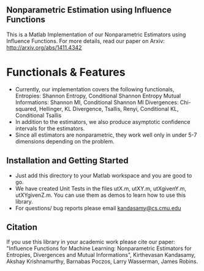 ## Nonparametric Estimation using Influence Functions
This is a Matlab Implementation of our Nonparametric Estimators using Influence
Functions. For more details, read our paper on Arxiv:
http://arxiv.org/abs/1411.4342

# Functionals \& Features
- Currently, our implementation covers the following functionals,
    Entropies: Shannon Entropy, Conditional Shannon Entropy
    Mutual Informations: Shannon MI, Conditional Shannon MI
    Divergences: Chi-squared, Hellinger, KL Divergence, Tsallis, Renyi, 
      Conditional KL, Conditional Tsallis
- In addition to the estimators, we also produce asymptotic confidence intervals
  for the estimators.
- Since all estimators are nonparametric, they work well only in under 5-7
  dimensions depending on the problem.

## Installation and Getting Started
- Just add this directory to your Matlab workspace and you are good to go.
- We have created Unit Tests in the files utX.m, utXY.m, utXgivenY.m,
  utXYgivenZ.m. You can use them as demos to learn how to use this library.
- For questions/ bug reports please email kandasamy@cs.cmu.edu 

## Citation
If you use this library in your academic work please cite our paper: "Influence
Functions for Machine Learning: Nonparametric Estimators for Entropies,
Divergences and Mutual Informations", Kirthevasan Kandasamy, Akshay
Krishnamurthy, Barnabas Poczos, Larry Wasserman, James Robins.
